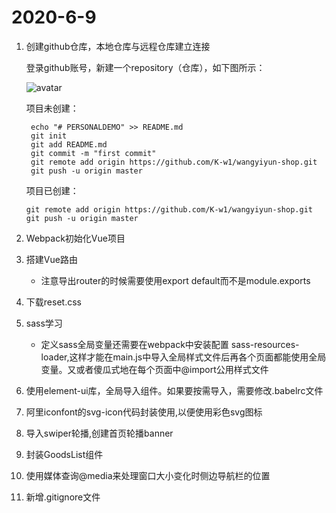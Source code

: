 # 2020-6-9
  1. 创建github仓库，本地仓库与远程仓库建立连接


     登录github账号，新建一个repository（仓库），如下图所示：


      ![avatar](/readme-img/1.png)



      项目未创建：



          echo "# PERSONALDEMO" >> README.md
          git init
          git add README.md
          git commit -m "first commit"
          git remote add origin https://github.com/K-w1/wangyiyun-shop.git
          git push -u origin master


      项目已创建：


         git remote add origin https://github.com/K-w1/wangyiyun-shop.git
         git push -u origin master
  
  2. Webpack初始化Vue项目

  3. 搭建Vue路由

     + 注意导出router的时候需要使用export default而不是module.exports

  4. 下载reset.css

  5. sass学习
    
     + 定义sass全局变量还需要在webpack中安装配置 sass-resources-loader,这样才能在main.js中导入全局样式文件后再各个页面都能使用全局变量。又或者傻瓜式地在每个页面中@import公用样式文件

  6. 使用element-ui库，全局导入组件。如果要按需导入，需要修改.babelrc文件

  7. 阿里iconfont的svg-icon代码封装使用,以便使用彩色svg图标

  8. 导入swiper轮播,创建首页轮播banner

  9. 封装GoodsList组件

  10. 使用媒体查询@media来处理窗口大小变化时侧边导航栏的位置

  11. 新增.gitignore文件